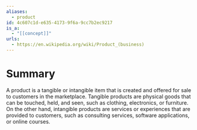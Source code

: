 ```yaml
---
aliases:
  - product
id: 4c607c1d-e635-4173-9f6a-9cc7b2ec9217
is_a:
  - "[[concept]]"
urls:
  - https://en.wikipedia.org/wiki/Product_(business)
---
```

# Summary
A product is a tangible or intangible item that is created and offered for sale to customers in the marketplace. Tangible products are physical goods that can be touched, held, and seen, such as clothing, electronics, or furniture. On the other hand, intangible products are services or experiences that are provided to customers, such as consulting services, software applications, or online courses.
